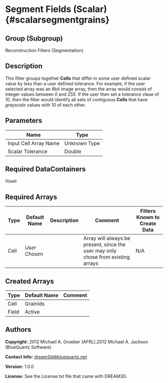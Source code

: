 Segment Fields (Scalar) {#scalarsegmentgrains}
======

## Group (Subgroup) ##
Reconstruction Filters (Segmentation)

## Description ##
This filter groups together **Cells** that differ in some user defined scalar value by less than a user defined tolerance.  For example, if the user selected array was an 8bit image array, then the array would consist of integer values between *0* and *255*.  If the user then set a tolerance vlaue of 10, then the filter would identify all sets of contiguous **Cells** that have *grayscale* values with *10* of each other.

## Parameters ##

| Name | Type |
|------|------|
| Input Cell Array Name | Unknown Type |
| Scalar Tolerance | Double |

## Required DataContainers ##
Voxel

## Required Arrays ##

| Type | Default Name | Description | Comment | Filters Known to Create Data
|------|--------------|-------------|---------|-----|
| Cell | *User Chosen* |  | Array will always be present, since the user may only chose from existing arrays | N/A |

## Created Arrays ##

| Type | Default Name | Comment |
|------|--------------|---------|
| Cell | GrainIds |  |
| Field | Active |  |


## Authors ##

**Copyright:** 2012 Michael A. Groeber (AFRL),2012 Michael A. Jackson (BlueQuartz Software)

**Contact Info:** dream3d@bluequartz.net

**Version:** 1.0.0

**License:**  See the License.txt file that came with DREAM3D.




